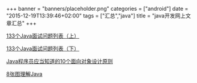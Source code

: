 +++
banner = "banners/placeholder.png"
categories = ["android"]
date = "2015-12-19T13:39:46+02:00"
tags = ["汇总","java"]
title = "java开发网上文章汇总"
+++

[133个Java面试问题列表（上）](https://mp.weixin.qq.com/s?__biz=MjM5OTA1MDUyMA==&mid=404429590&idx=2&sn=624a8302aa42e2f9d399ddbbfa15ba02&scene=0&key=41ecb04b051110034c2868b3cd1e4aa671619245abb156a0027355c5a9664ed2727bb5ab408b11c68c57474001a1c817&ascene=0&uin=MTM0ODQyNTk1&devicetype=iMac+MacBookAir7%2C1+OSX+OSX+10.10.5+build(14F1021)&version=11020201&pass_ticket=OUgFBuA2yqcV7ExJVNrQtm5NukTejEXnNHTun2M8jg8%3D)

[133个Java面试问题列表（下）](https://mp.weixin.qq.com/s?__biz=MjM5OTA1MDUyMA==&mid=404429590&idx=3&sn=3df497e9d4e903ca4280d3c2a38b8dd7&scene=0&key=41ecb04b05111003e3d69619fca501c382dde2e4e12a299ad928eec88be69481291f557a6c144c4e0587bed47643ba84&ascene=0&uin=MTM0ODQyNTk1&devicetype=iMac+MacBookAir7%2C1+OSX+OSX+10.10.5+build(14F1021)&version=11020201&pass_ticket=OUgFBuA2yqcV7ExJVNrQtm5NukTejEXnNHTun2M8jg8%3D)

[Java程序员应当知道的10个面向对象设计原则](https://mp.weixin.qq.com/s?__biz=MzA3NDcyMTQyNQ==&mid=203127443&idx=1&sn=88472f708c2d2b3a238edaf1e84855dc&scene=24&srcid=1012K71kua2O2uUnBuU5THRU&key=41ecb04b05111003808719158a28e9052525e2d4437d4414c5c160ffefb6bbe0eb3c6b073956704a2001f2befe9b78d3&ascene=0&uin=MTM0ODQyNTk1&devicetype=iMac+MacBookAir7%2C1+OSX+OSX+10.10.5+build(14F1021)&version=11020201&pass_ticket=OUgFBuA2yqcV7ExJVNrQtm5NukTejEXnNHTun2M8jg8%3D)

[8张图理解Java](https://mp.weixin.qq.com/s?__biz=MzA3MDMyMjkzNg==&mid=210587474&idx=1&sn=d072028748e6b6305ac510fefc441c0d&key=41ecb04b051110036e5bec877502f1877f9ea9a8192b7098a6ed8406f41140e5a361057dc986a4e683cbd3a66b475018&ascene=0&uin=MTM0ODQyNTk1&devicetype=iMac+MacBookAir7%2C1+OSX+OSX+10.10.5+build(14F1021)&version=11020201&pass_ticket=OUgFBuA2yqcV7ExJVNrQtm5NukTejEXnNHTun2M8jg8%3D)